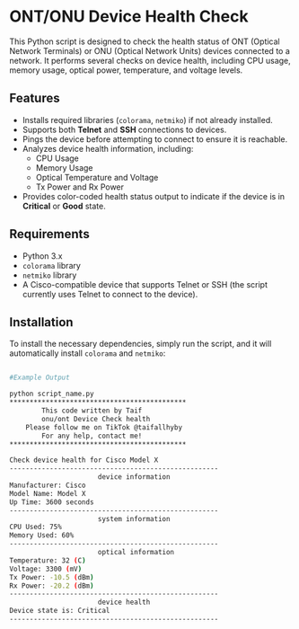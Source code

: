 # ONT/ONU Device Health Check

This Python script is designed to check the health status of ONT (Optical Network Terminals) or ONU (Optical Network Units) devices connected to a network. It performs several checks on device health, including CPU usage, memory usage, optical power, temperature, and voltage levels.

## Features

- Installs required libraries (`colorama`, `netmiko`) if not already installed.
- Supports both **Telnet** and **SSH** connections to devices.
- Pings the device before attempting to connect to ensure it is reachable.
- Analyzes device health information, including:
  - CPU Usage
  - Memory Usage
  - Optical Temperature and Voltage
  - Tx Power and Rx Power
- Provides color-coded health status output to indicate if the device is in **Critical** or **Good** state.

## Requirements

- Python 3.x
- `colorama` library
- `netmiko` library
- A Cisco-compatible device that supports Telnet or SSH (the script currently uses Telnet to connect to the device).

## Installation

To install the necessary dependencies, simply run the script, and it will automatically install `colorama` and `netmiko`:

```bash

#Example Output

python script_name.py
********************************************
        This code written by Taif     
        onu/ont Device Check health   
    Please follow me on TikTok @taifallhyby   
        For any help, contact me!        
********************************************

Check device health for Cisco Model X
----------------------------------------------------
                      device information
Manufacturer: Cisco
Model Name: Model X
Up Time: 3600 seconds
----------------------------------------------------
                      system information
CPU Used: 75%
Memory Used: 60%
----------------------------------------------------
                      optical information
Temperature: 32 (C)
Voltage: 3300 (mV)
Tx Power: -10.5 (dBm)
Rx Power: -20.2 (dBm)
----------------------------------------------------
                      device health
Device state is: Critical
----------------------------------------------------


